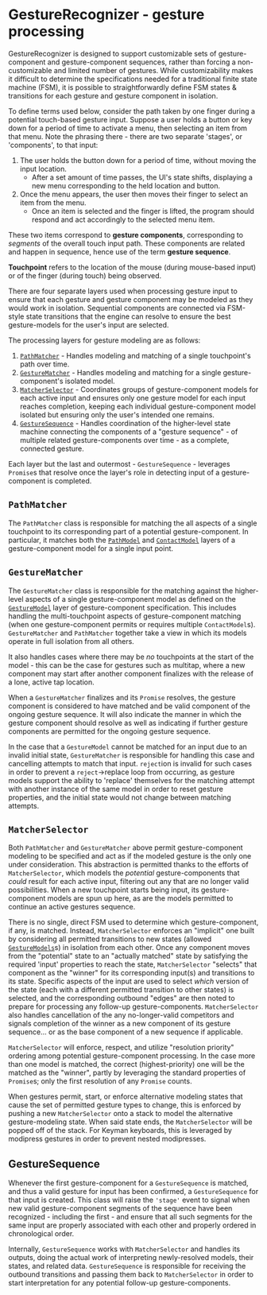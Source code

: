 # GestureRecognizer - gesture processing

GestureRecognizer is designed to support customizable sets of gesture-component and gesture-component sequences, rather than forcing a non-customizable and limited number of gestures.  While customizability makes it difficult to determine the specifications needed for a traditional finite state machine (FSM), it is possible to straightforwardly define FSM states & transitions for each gesture and gesture component in isolation.

To define terms used below, consider the path taken by one finger during a potential touch-based gesture input.  Suppose a user holds a button or key down for a period of time to activate a menu, then selecting an item from that menu.  Note the phrasing there - there are two separate 'stages', or 'components', to that input:
1. The user holds the button down for a period of time, without moving the input location.
    - After a set amount of time passes, the UI's state shifts, displaying a new menu corresponding to the held location and button.
2. Once the menu appears, the user then moves their finger to select an item from the menu.
    - Once an item is selected and the finger is lifted, the program should respond and act accordingly to the selected menu item.

These two items correspond to **gesture components**, corresponding to _segments_ of the overall touch input path.  These components are related and happen in sequence, hence use of the term **gesture sequence**.

**Touchpoint** refers to the location of the mouse (during mouse-based input) or of the finger (during touch) being observed.

There are four separate layers used when processing gesture input to ensure that each gesture and gesture component may be modeled as they would work in isolation.  Sequential components are connected via FSM-style state transitions that the engine can resolve to ensure the best gesture-models for the user's input are selected.

The processing layers for gesture modeling are as follows:
1. [`PathMatcher`](#pathmatcher) - Handles modeling and matching of a single touchpoint's path over time.
2. [`GestureMatcher`](#gesturematcher) - Handles modeling and matching for a single gesture-component's isolated model.
3. [`MatcherSelector`](#matcherselector) - Coordinates groups of gesture-component models for each active input and ensures only one gesture model for each input reaches completion, keeping each individual gesture-component model isolated but ensuring only the user's intended one remains.
4. [`GestureSequence`](#gesturesequence) - Handles coordination of the higher-level state machine connecting the components of a "gesture sequence" - of multiple related gesture-components over time - as a complete, connected gesture.

Each layer but the last and outermost - `GestureSequence` - leverages `Promise`s that resolve once the layer's role in detecting input of a gesture-component is completed.

## `PathMatcher`

The `PathMatcher` class is responsible for matching the all aspects of a single touchpoint to its corresponding part of a potential gesture-component.  In particular, it matches both the [`PathModel`](./gesture-modeling.md#pathmodel) and [`ContactModel`](./gesture-modeling.md#contactmodel) layers of a gesture-component model for a single input point.

## `GestureMatcher`

The `GestureMatcher` class is responsible for the matching against the higher-level aspects of a single gesture-component model as defined on the [`GestureModel`](./gesture-modeling.md#gesturemodel) layer of gesture-component specification.  This includes handling the multi-touchpoint aspects of gesture-component matching (when one gesture-component permits or requires multiple `ContactModel`s).  `GestureMatcher` and `PathMatcher` together take a view in which its models operate in full isolation from all others.

It also handles cases where there may be _no_ touchpoints at the start of the model - this can be the case for gestures such as multitap, where a new component may start after another component finalizes with the release of a lone, active tap location.

When a `GestureMatcher` finalizes and its `Promise` resolves, the gesture component is considered to have matched and be valid component of the ongoing gesture sequence.  It will also indicate the manner in which the gesture component should resolve as well as indicating if further gesture components are permitted for the ongoing gesture sequence.

In the case that a `GestureModel` cannot be matched for an input due to an invalid initial state, `GestureMatcher` is responsible for handling this case and cancelling attempts to match that input.  `reject`ion is invalid for such cases in order to prevent a `reject`->replace loop from occurring, as gesture models support the ability to 'replace' themselves for the matching attempt with another instance of the same model in order to reset gesture properties, and the initial state would not change between matching attempts.

## `MatcherSelector`

Both `PathMatcher` and `GestureMatcher` above permit gesture-component modeling to be specified and act as if the modeled gesture is the only one under consideration.  This abstraction is permitted thanks to the efforts of `MatcherSelector`, which models the _potential_ gesture-components that _could_ result for each active input, filtering out any that are no longer valid possibilities.  When a new touchpoint starts being input, its gesture-component models are spun up here, as are the models permitted to continue an active gestures sequence.

There is no single, direct FSM used to determine which gesture-component, if any, is matched.  Instead, `MatcherSelector` enforces an "implicit" one built by considering all permitted transitions to new states (allowed [`GestureModels`](./gesture-modeling.md#gesturemodel)s) in isolation from each other.  Once any component moves from the "potential" state to an "actually matched" state by satisfying the required 'input' properties to reach the state, `MatcherSelector` "selects" that component as the "winner" for its corresponding input(s) and transitions to its state.  Specific aspects of the input are used to select _which_ version of the state (each with a different permitted transition to other states) is selected, and the corresponding outbound "edges" are then noted to prepare for processing any follow-up gesture-components.  `MatcherSelector` also handles cancellation of the any no-longer-valid competitors and signals completion of the winner as a new component of its gesture sequence... or as the base component of a new sequence if applicable.

`MatcherSelector` will enforce, respect, and utilize "resolution priority" ordering among potential gesture-component processing.  In the case more than one model is matched, the correct (highest-priority) one will be the matched as the "winner",  partly by leveraging the standard properties of `Promise`s; only the first resolution of any `Promise` counts.

When gestures permit, start, or enforce alternative modeling states that cause the set of permitted gesture types to change, this is enforced by pushing a new `MatcherSelector` onto a stack to model the alternative gesture-modeling state.  When said state ends, the `MatcherSelector` will be popped off of the stack.  For Keyman keyboards, this is leveraged by modipress gestures in order to prevent nested modipresses.

## GestureSequence

Whenever the first gesture-component for a `GestureSequence` is matched, and thus a valid gesture for input has been confirmed, a `GestureSequence` for that input is created.  This class will raise the `'stage'` event to signal when new valid gesture-component segments of the sequence have been recognized - including the first - and ensure that all such segments for the same input are properly associated with each other and properly ordered in chronological order.

Internally, `GestureSequence` works with `MatcherSelector` and handles its outputs, doing the actual work of interpreting newly-resolved models, their states, and related data.  `GestureSequence` is responsible for receiving the outbound transitions and passing them back to `MatcherSelector` in order to start interpretation for any potential follow-up gesture-components.